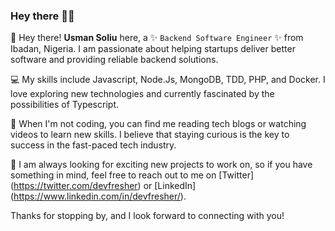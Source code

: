 ### Hey there 👋🏽

🚀 Hey there! **Usman Soliu** here, a ✨ `Backend Software Engineer` ✨ from Ibadan, Nigeria. I am passionate about helping startups deliver better software and providing reliable backend solutions.

💻 My skills include Javascript, Node.Js, MongoDB, TDD, PHP, and Docker. I love exploring new technologies and currently fascinated by the possibilities of Typescript.

🌱 When I'm not coding, you can find me reading tech blogs or watching videos to learn new skills. I believe that staying curious is the key to success in the fast-paced tech industry.

🌟 I am always looking for exciting new projects to work on, so if you have something in mind, feel free to reach out to me on [Twitter] (<https://twitter.com/devfresher>) or [LinkedIn] (<https://www.linkedin.com/in/devfresher/>).

Thanks for stopping by, and I look forward to connecting with you!
